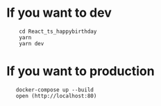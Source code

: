 # If you want to dev
```
    cd React_ts_happybirthday
    yarn
    yarn dev
```
# If you want to production
```
   docker-compose up --build
   open (http://localhost:80)
